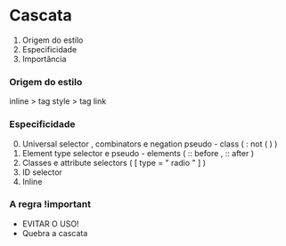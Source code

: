 # Cascata

1. Origem do estilo
2. Especificidade
3. Importância

### Origem do estilo

inline > tag style > tag link

### Especificidade

0. Universal selector , combinators e negation pseudo - class ( : not ( ) )
1. Element type selector e pseudo - elements ( :: before , :: after )
10. Classes e attribute selectors ( [ type = " radio " ] )
100. ID selector
1000. Inline

### A regra !important 

* EVITAR O USO!
* Quebra a cascata
